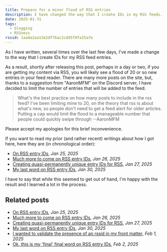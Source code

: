 ```yaml
---
title: Prepare for a minor flood of RSS entries
description: I have changed the way that I create IDs in my RSS feeds. As a result, there will be a flood of new entries in your feed reader.
date: 2025-01-31
tags:
  - blogging
  - RSSness
rssid: 1aa4a2aa13e2df7bac2cdd5f9fa15a7e
---
```


As I have written, several times over the last few days, I've made a change to the way that I create IDs for my RSS feed entries.

As a result, shortly after releasing this post, perhaps in a day or two, if you are getting my content via RSS, you will likely see a flood of 20 or so new entries in your feed reader. There are many more posts on the site, but, thanks to a suggestion from "AaronMFM" on the Discord server, I have decided to limit the number of entries that will be added to the feed.

> What's the best practice on how many posts to include in the rss feed? I've been limiting mine to 20, on the theory that rss is about what's new, so people don't need to get a feed alert for older articles. Putting a cap would limit the flood to a manageable number that people could quickly swipe through
> --AaronMFM

Please accept my apologies for this brief inconvenience.

If you want to read my prior (and rather recent) writings about how I got here, here they are (in chronological order):

- [On RSS entry IDs](/til/on-rss-entry-ids/), _Jan 25, 2025_
- [Much more to come on RSS entry IDs](/til/much-more-to-come-on-rss-entry-ids/), _Jan 26, 2025_
- [Creating quasi-permanently unique entry IDs for RSS](/blog/creating-permanently-unique-entry-id-for-rss/), _Jan 27, 2025_
- [My last word on RSS entry IDs](https://bobmonsour.com/blog/even-more-on-rss-ids/), _Jan 30, 2025_

I have to say that while this seemed to get out of hand, I'm happy with the result and I learned a lot in the process.

## Related posts

- [On RSS entry IDs](/til/on-rss-entry-ids/), _Jan 25, 2025_
- [Much more to come on RSS entry IDs](/til/much-more-to-come-on-rss-entry-ids/), _Jan 26, 2025_
- [Creating quasi-permanently unique entry IDs for RSS](/blog/creating-permanently-unique-entry-id-for-rss/), _Jan 27, 2025_
- [My last word on RSS entry IDs](/blog/even-more-on-rss-ids/), _Jan 30, 2025_
- [I wanted to validate the presence of an rssid in my front matter](/til/i-wanted-to-validate-the-presence-of-an-rssid-in-my-front-matter/), _Feb 1, 2025_
- [Ok, this is my 'final' final word on RSS entry IDs](/blog/final-final-word-on-rss-entry-ids/), _Feb 2, 2025_
